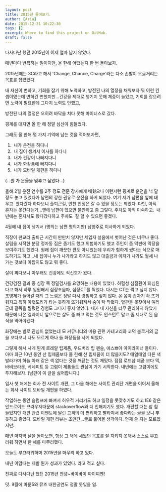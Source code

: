 ```yaml
---
layout: post
title: 2015년 돌아보기.
author: [Aria]
date: 2015-12-31 10:22:30
tags: []
excerpt: Where to find this project on GitHub.
draft: false
---
```


다사다난 했던 2015년이 이제 얼마 남지 않았다.

매년마다 반복하는 일이지만, 올 한해 어땠는지 한 번 돌아보자.

2015년에는 3C라고 해서 'Change, Chance, Charge'라는 다소 손발이 오글거리는 목표를 잡았었다.

내 자신이 변하고, 기회를 잡기 위해 노력하고, 방전된 나의 열정을 채워보자 뭐 이런 컨셉이였는데 변하긴 변했지만...건강을 제대로 챙기지 못해 체중이 늘었고, 기회를 잡으려면 노력이 필요한데 그다지 노력도 안했고,

방전된 나의 열정은 오히려 바닥을 치다 못해 마이너스로 갔다.

핑계를 대자면 올 한 해 정말 심신이 힘들었다.

그래도 올 한해 몇 가지 기억에 남는 것을 적어보자면,

1.   내가 운전을 하다니
2.   내 집이 생겨서 이사를 하다니
3.   내가 건강이 나빠지다니
4.   내가 화장품에 빠지다니
5.   내가 모바일 개편을 하다니

(...뭔 가 운율을 맞추고 싶었다...)

올해 2월 운전 연수를 2주 정도 전문 강사에게 배웠으나 이런저런 핑계로 운전을 넉 달 정도 놓고 있었다가 남편의 강한 권유로 운전을 하게 되었다. 여기 저기 남편을 옆에 태우고  왔다갔다 하다보니 출퇴근길, 인천 친정은 갈 수 있을 정도는 되었다. 다만, 아직 혼자는 못간다는거...옆에 남편이 없으면 불안하고 좀 그렇다. 주차도 아직 미숙하고.  내년에는 혼자서도 왔다갔다하고 주차도  잘 할 수 있으면 좋겠다.

4월에 내 집이 생겨서 (명의는 남편 명의지만) 남양주로 이사하게 되었다.

직장이 판교라 출퇴근 시간이 만만치 않지만 세입자 설움에서 벗어난 것은 너무나 좋다. 살림을 시작한 분당 정자동 집은 좁기도 했고 위험하기도 했고 주인이 좀 막판에 막장을 보여주기도 했었다. 원래 집이 깨끗한 편도 아니였는데 우리가 험하게 썼다는 식으로 매도하기도 하고...내 집이니 누가 나가라고 하지도 않고 대출금과 이자가 나가도 월세 나가는 것보다 아깝지도 않고 뭐 좋다.

살이 찌다보니 아무래도 건강에도 적신호가 왔다.

건강검진 결과 중 심장 쪽 정밀검사를 요망하는 내용이 있었다. 허혈성 심질환이 의심된다고 해서 하루 입원해서 심장초음파, 심장CT를 찍었다. 다시는 CT는 찍고 싶지 않다. 조영제가 들어갈 때의 그 느낌은 정말 다시 경험하고 싶지 않다. 온 몸이 갑자기 확 뜨거워지고 특히 아랫도리가 타는 듯하게 뜨거워져서 숨이 탁 막혔다. 혈관을 못찾아서 여러 군데 팔뚝을 찔렀던 경험도 그다지 좋지 않았다. 내가 내 자신을 너무 관리하지 않았기 때문에 나온 결과이니 앞으로는 살도 좀 빼고 먹는 것도 인스턴트 말고 좀 제대로 된 음식을 먹어야겠다.

화장에는 별로 관심이 없었는데 모 커뮤니티의 미용 관련 카테고리와 코덕 블로거의 글을 보다보니 나도 모르게 하나 둘 화장품을 사게 되었다.

그렇게 해서 사게 된게 로레알 립제품, 우드버리 립 펜슬, 에스쁘아 아이라이너 들이다. 아마 최근 10년 동안 산 립제품보다 올 한해 산 립제품이 더 많을지도? 매일매일 다른 색 발라가며 하늘 아래 같은 색 없다는 것을 깨닫는 것도 재밌다. 점점 로드샵 제품 보다 맥, 바비브라운, 베네피트 등 고렴이 제품들도 관심이 가기 시작한다. 내년에는 고렴이에도 투자해보자. (남편이 이 글을 싫어합니다.)

입사 첫 해에는 회사 전 사이트 개편, 그 다음 해에는 사이트 관리단 개편을 이어서 올해는 회사 사이트 모바일 개편을 하였다.

작업하는 동안 슬럼프에 빠져서 허우적 거리기도 하고 일정을 못맞추기도 하고 IE6 같은 안드로이드 브라우저때문에 stackoverflow와 더 친해지기도 했다. 개편할 때는 참 힘들었지만 개편 관련 이벤트에 달린 고객의 더 편리하고 빨라져서 좋다라는 글을 보니 뿌듯하고 좋았다. 모바일 개편 리뷰는 조만간...글로 풀어볼 생각이다. 언제 쓸 지는 모르겠지만.

매년 마지막 날을 돌아보면, 항상 그 해에 세웠던 목표를 잘 지키지 못해서 스스로 부끄러워 하면서 한 해를 마무리했다.

오늘도 부끄러워하며 2015년을 마무리 하고 있다.

내년 이맘때는 제발 뭔가 성과가 있었다. 라고 적고 싶다.

진짜로 다사다난 했던 2015년 안녕~바이바이 짜이찌옌!

덧. 9월에 마룬5와 뮤즈 내한공연도 정말 못잊을 일.